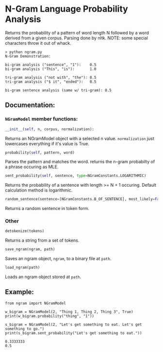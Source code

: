 # N-Gram Language Probability Analysis #

Returns the probability of a pattern of word length N followed by a word derived from a given corpus. Parsing done by nltk. NOTE: some special characters throw it out of whack.

```
> python ngram.py
N-Gram Demonstration:

bi-gram analysis ("sentence", "1"):    0.5
bi-gram analysis ("This", "is"):       1.0

tri-gram analysis ("not with", "the"): 0.5
tri-gram analysis ("$ it", "ended"):   0.5

bi-gram sentence analysis (same w/ tri-gram): 0.5
```

## Documentation: ##

### ```NGramModel``` member functions: ###
```Python
__init__(self, n, corpus, normalization):
```
Returns an NGramModel object with a selected n value. ```normalization``` just lowercases everything if it's value is True.


```Python
probability(self, pattern, word)
```
Parses the pattern and matches the word. returns the n-gram probabilty of a phrase occuring as MLE.


```Python
sent_probability(self, sentence, type=NGramConstants.LOGARITHMIC)
```
Returns the probability of a sentence with length >= N + 1 occuring. Default calculation method is logarithmic.


```Python
random_sentence(sentence=[NGramConstants.B_OF_SENTENCE], most_likely=False)
```
Returns a random sentence in token form.

### Other ###

```Python
detokenize(tokens)
```
Returns a string from a set of tokens.

```Python
save_ngram(ngram, path)
```
Saves an ngram object, ```ngram```, to a binary file at ```path```.

```Python
load_ngram(path)
```
Loads an ngram object stored at ```path```.

## Example: ##
```
from ngram import NGramModel

w_bigram = NGramModel(2, "Thing 1, Thing 2, Thing 3", True)
print(w_bigram.probability("thing", "1"))

s_bigram = NGramModel(2, "Let's get something to eat. Let's get something to go.")
print(s_bigram.sent_probability("Let's get something to eat."))
```
```
0.3333333
0.5
```
